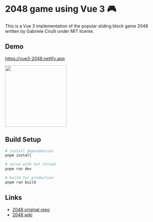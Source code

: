 # 2048 game using Vue 3 :video_game:

This is a Vue 3 implementation of the popular sliding block game 2048 written by Gabriele Cirulli under MIT licente.

## Demo

https://vue3-2048.netlify.app

<img src="https://vue3-2048.netlify.app/screenshot.png" width="200" >

## Build Setup

```bash
# install dependencies
pnpm install

# serve with hot reload
pnpm run dev

# build for production
pnpm run build
```

## Links

- [2048 original repo](https://github.com/gabrielecirulli/2048)
- [2048 wiki](<https://en.wikipedia.org/wiki/2048_(video_game)>)
